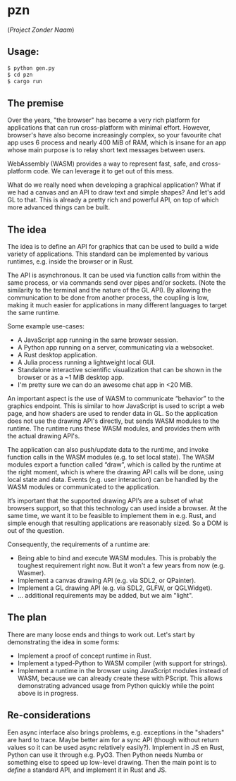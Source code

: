 # pzn
(*Project Zonder Naam*)

## Usage:

```bash
$ python gen.py
$ cd pzn
$ cargo run
```


## The premise

Over the years, "the browser" has become a very rich platform for
applications that can run cross-platform with minimal effort. However,
browser's have also become increasingly complex, so your favourite
chat app uses 6 process and nearly 400 MiB of RAM, which is insane for
an app whose main purpose is to relay short text messages between users.

WebAssembly (WASM) provides a way to represent fast, safe, and
cross-platform code. We can leverage it to get out of this mess.

What do we really need when developing a graphical application? What
if we had a canvas and an API to draw text and simple shapes? And let's
add GL to that. This is already a pretty rich and powerful API, on top
of which more advanced things can be built.


## The idea

The idea is to define an API for graphics that can be used to
build a wide variety of applications. This standard can be implemented
by various runtimes, e.g. inside the browser or in Rust. 

The API is asynchronous. It can be used via function calls from within
the same process, or via commands send over pipes and/or sockets. (Note
the similarity to the terminal and the nature of the GL API). By
allowing the communication to be done from another process, the coupling
is low, making it much easier for applications in many different
languages to target the same runtime.

Some example use-cases:

* A JavaScript app running in the same browser session.
* A Python app running on a server, communicating via a websocket.
* A Rust desktop application.
* A Julia process running a lightweight local GUI.
* Standalone interactive scientific visualization that can be shown in
  the browser or as a ~1 MiB desktop app.
* I'm pretty sure we can do an awesome chat app in <20 MiB.

An important aspect is the use of WASM to communicate “behavior” to the
graphics endpoint. This is similar to how JavaScript is used to script
a web page, and how shaders are used to render data in GL. So the
application does not use the drawing API's directly, but sends WASM
modules to the runtime. The runtime runs these WASM modules, and
provides them with the actual drawing API's.

The application can also push/update data to the runtime, and invoke
function calls in the WASM modules (e.g. to set local state). The WASM
modules export a function called “draw”, which is called by the runtime
at the right moment, which is where the drawing API calls will be done,
using local state and data. Events (e.g. user interaction) can be
handled by the WASM modules or communicated to the application.

It’s important that the supported drawing API’s are a subset of
what browsers support, so that this technology can used inside a
browser. At the same time, we want it to be feasible to implement them
in e.g. Rust, and simple enough that resulting applications are
reasonably sized. So a DOM is out of the question.

Consequently, the requirements of a runtime are:

* Being able to bind and execute WASM modules. This is probably the toughest
  requirement right now. But it won't a few years from now (e.g. Wasmer).
* Implement a canvas drawing API (e.g. via SDL2, or QPainter).
* Implement a GL drawing API (e.g. via SDL2, GLFW, or QGLWidget).
* ... additional requirements may be added, but we aim "light".


## The plan

There are many loose ends and things to work out. Let's start by demonstrating
the idea in some forms:

* Implement a proof of concept runtime in Rust.
* Implement a typed-Python to WASM compiler (with support for strings).
* Implement a runtime in the browser using JavaScript modules instead of WASM,
  because we can already create these with PScript. This allows demonstrating
  advanced usage from Python quickly while the point above is in progress.

## Re-considerations

Een async interface also brings problems, e.g. exceptions in the "shaders" are hard
to trace. Maybe better aim for a sync API (though without return values so it can
be used async relatively easily?). Implement in JS en Rust, Python can use it
through e.g. PyO3. Then Python needs Numba or something else to speed up low-level
drawing. Then the main point is to *define* a standard API, and implement it in Rust
and JS.

